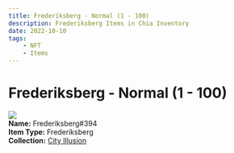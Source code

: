 ```yaml
---
title: Frederiksberg - Normal (1 - 100)
description: Frederiksberg Items in Chia Inventory
date: 2022-10-10
tags:
    - NFT
    - Items
---
```


# Frederiksberg - Normal (1 - 100)
<div class="item_thumbnail">
<img loading="lazy" src="https://fe6de23zqnedejzlpdzoyxllgv2p3wqirpeckg6yrscinkhz4nka.arweave.net/KTwya3mDSDInK3jy7F1rNXT92giLyCUb2IyEhqj541Q"><br/>
<div><strong>Name:</strong> Frederiksberg#394</div>
<div><strong>Item Type:</strong> Frederiksberg</div>
<div><strong>Collection:</strong> <a href="https://www.spacescan.io/xch/nft/collection/col1lend2dcn558km4wcwta4xnkfv3xpcmlp9kyt0m909emvfxechlyqdl5ndg">City Illusion</a></div>
</div>

